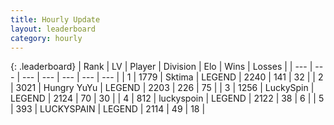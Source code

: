 ```yaml
---
title: Hourly Update
layout: leaderboard
category: hourly
---
```


{: .leaderboard}
| Rank | LV | Player | Division | Elo | Wins | Losses |
| --- | --- | --- | --- | --- | --- | --- |
| <span data-change="0">1</span> | 1779 | <span title="ID: 353063">Sktima</span> | LEGEND | <span data-change="0">2240</span> | <span data-change="0">141</span> | <span data-change="0">32</span> |
| <span data-change="0">2</span> | 3021 | <span title="ID: 164871">Hungry YuYu</span> | LEGEND | <span data-change="0">2203</span> | <span data-change="0">226</span> | <span data-change="0">75</span> |
| <span data-change="0">3</span> | 1256 | <span title="ID: 498412">LuckySpin</span> | LEGEND | <span data-change="0">2124</span> | <span data-change="0">70</span> | <span data-change="0">30</span> |
| <span data-change="0">4</span> | 812 | <span title="ID: 512212">luckyspoin</span> | LEGEND | <span data-change="0">2122</span> | <span data-change="0">38</span> | <span data-change="0">6</span> |
| <span data-change="0">5</span> | 393 | <span title="ID: 623829">LUCKYSPAIN</span> | LEGEND | <span data-change="0">2114</span> | <span data-change="0">49</span> | <span data-change="0">18</span> |